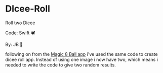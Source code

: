 # DIcee-Roll

Roll two Dicee 


Code: Swift 🕊

By: JB 🤪

following on from the [Magic 8 Ball app](https://github.com/JB3991/Magic-8-Ball) i've used the same code to create dicee roll app. Instead of using one image i now have two, which means i needed to write the code to give two random results. 
